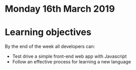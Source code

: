 # Monday 16th March 2019

# Learning objectives

By the end of the week all developers can:

- Test drive a simple front-end web app with Javascript
- Follow an effective process for learning a new language

